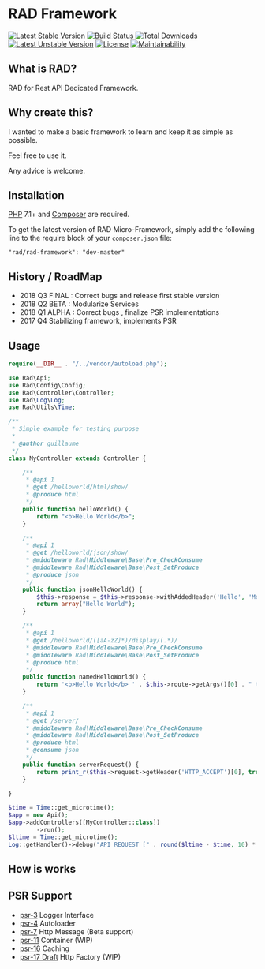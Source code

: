 RAD Framework
==========================

[![Latest Stable Version](https://poser.pugx.org/rad/rad-framework/v/stable)](https://packagist.org/packages/rad/rad-framework)
[![Build Status](https://travis-ci.org/guillaumemonet/Rad.svg?branch=master)](https://travis-ci.org/guillaumemonet/Rad)
[![Total Downloads](https://poser.pugx.org/rad/rad-framework/downloads)](https://packagist.org/packages/rad/rad-framework)
[![Latest Unstable Version](https://poser.pugx.org/rad/rad-framework/v/unstable)](https://packagist.org/packages/rad/rad-framework)
[![License](https://poser.pugx.org/rad/rad-framework/license)](https://packagist.org/packages/rad/rad-framework)
[![Maintainability](https://api.codeclimate.com/v1/badges/8e095176dd6216eea653/maintainability)](https://codeclimate.com/github/guillaumemonet/Rad/maintainability)

## What is RAD?
RAD for Rest API Dedicated Framework.

## Why create this?
I wanted to make a basic framework to learn and keep it as simple as possible.

Feel free to use it.

Any advice is welcome.

## Installation

[PHP](https://php.net) 7.1+ and [Composer](https://getcomposer.org) are required.

To get the latest version of RAD Micro-Framework, simply add the following line to the require block of your `composer.json` file:

```
"rad/rad-framework": "dev-master"
```

## History / RoadMap
* 2018 Q3 FINAL : Correct bugs and release first stable version
* 2018 Q2 BETA : Modularize Services
* 2018 Q1 ALPHA : Correct bugs , finalize PSR implementations
* 2017 Q4 Stabilizing framework, implements PSR


## Usage

```php
require(__DIR__ . "/../vendor/autoload.php");

use Rad\Api;
use Rad\Config\Config;
use Rad\Controller\Controller;
use Rad\Log\Log;
use Rad\Utils\Time;

/**
 * Simple example for testing purpose
 *
 * @author guillaume
 */
class MyController extends Controller {

    /**
     * @api 1
     * @get /helloworld/html/show/
     * @produce html
     */
    public function helloWorld() {
        return "<b>Hello World</b>";
    }

    /**
     * @api 1
     * @get /helloworld/json/show/
     * @middleware Rad\Middleware\Base\Pre_CheckConsume
     * @middleware Rad\Middleware\Base\Post_SetProduce
     * @produce json
     */
    public function jsonHelloWorld() {
        $this->response = $this->response->withAddedHeader('Hello', 'Moto');
        return array("Hello World");
    }

    /**
     * @api 1
     * @get /helloworld/([aA-zZ]*)/display/(.*)/
     * @middleware Rad\Middleware\Base\Pre_CheckConsume
     * @middleware Rad\Middleware\Base\Post_SetProduce
     * @produce html
     */
    public function namedHelloWorld() {
        return '<b>Hello World</b> ' . $this->route->getArgs()[0] . " to " . $this->route->getArgs()[1];
    }

    /**
     * @api 1
     * @get /server/
     * @middleware Rad\Middleware\Base\Pre_CheckConsume
     * @middleware Rad\Middleware\Base\Post_SetProduce
     * @produce html
     * @consume json
     */
    public function serverRequest() {
        return print_r($this->request->getHeader('HTTP_ACCEPT')[0], true);
    }

}

$time = Time::get_microtime();
$app = new Api();
$app->addControllers([MyController::class])
        ->run();
$ltime = Time::get_microtime();
Log::getHandler()->debug("API REQUEST [" . round($ltime - $time, 10) * 1000 . "] ms");
```

## How is works


## PSR Support

* [psr-3](http://www.php-fig.org/psr/psr-3/) Logger Interface
* [psr-4](http://www.php-fig.org/psr/psr-4/) Autoloader
* [psr-7](http://www.php-fig.org/psr/psr-7/) Http Message (Beta support)
* [psr-11](http://www.php-fig.org/psr/psr-11/) Container (WIP)
* [psr-16](http://www.php-fig.org/psr/psr-16/) Caching
* [psr-17 Draft](https://github.com/php-fig/fig-standards/tree/master/proposed/http-factory) Http Factory (WIP)



